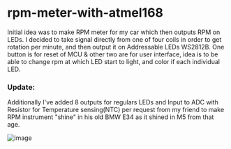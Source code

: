 # rpm-meter-with-atmel168
Initial idea was to make RPM meter for my car which then outputs RPM on LEDs.
I decided to take signal directly from one of four coils in order to get rotation per minute, and then output it on Addressable LEDs WS2812B.
One button is for reset of MCU & other two are for user interface, idea is to be able to change rpm at which LED start to light, and color if each individual LED.
### Update:
 Additionally I've added 8 outputs for regulars LEDs and Input to ADC with Resistor for Temperature sensing(NTC) per request from my friend to make RPM instrument "shine" in his old BMW E34 as it shined in M5 from that age.
 
 ![image](https://user-images.githubusercontent.com/10174230/113884804-950ae900-97bf-11eb-91aa-5e929b88733c.png)
